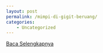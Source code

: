 ```yaml
---
layout: post
permalink: /mimpi-di-gigit-beruang/
categories:
    - Uncategorized
---
```


[Baca Selengkapnya](/07)